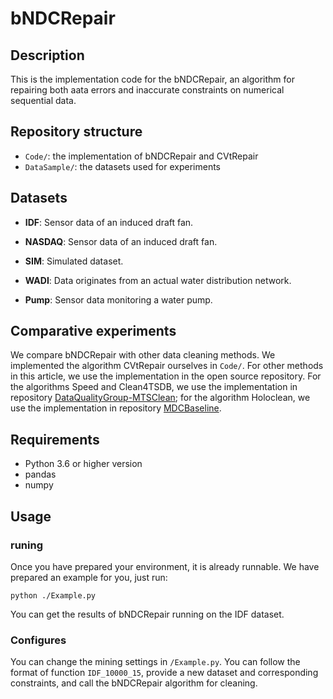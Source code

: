 # bNDCRepair

## Description
This is the implementation code for the bNDCRepair, an algorithm for repairing both aata errors and inaccurate constraints on numerical sequential data.

## Repository structure
- `Code/`: the implementation of bNDCRepair and CVtRepair
- `DataSample/`: the datasets used for experiments

## Datasets
 - **IDF**: Sensor data of an induced draft fan.

 - **NASDAQ**: Sensor data of an induced draft fan.

 - **SIM**: Simulated dataset.

 - **WADI**: Data originates from an actual water distribution network.

 - **Pump**: Sensor data monitoring a water pump.

## Comparative experiments
We compare bNDCRepair with other data cleaning methods. We implemented the algorithm CVtRepair ourselves in `Code/`.
For other methods in this article, we use the implementation in the open source repository. For the algorithms Speed ​​and Clean4TSDB, we use the implementation in repository [DataQualityGroup-MTSClean](https://github.com/dx0o0/DataQualityGroup-MTSClean); for the algorithm Holoclean, we use the implementation in repository [MDCBaseline](https://github.com/qzkinhit/MDCBaseline).

## Requirements
- Python 3.6 or higher version
- pandas
- numpy

## Usage

### runing
Once you have prepared your environment, it is already runnable. We have prepared an example for you, just run:
```shell
python ./Example.py
```
You can get the results of bNDCRepair running on the IDF dataset.

### Configures
You can change the mining settings in `/Example.py`. You can follow the format of function `IDF_10000_15`, provide a new dataset and corresponding constraints, and call the bNDCRepair algorithm for cleaning.